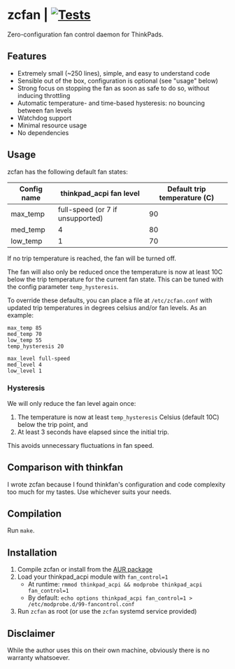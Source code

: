 # zcfan | [![Tests](https://img.shields.io/github/actions/workflow/status/cdown/zcfan/ci.yml?branch=master)](https://github.com/cdown/zcfan/actions?query=branch%3Amaster)

Zero-configuration fan control daemon for ThinkPads.

## Features

- Extremely small (~250 lines), simple, and easy to understand code
- Sensible out of the box, configuration is optional (see "usage" below)
- Strong focus on stopping the fan as soon as safe to do so, without inducing
  throttling
- Automatic temperature- and time-based hysteresis: no bouncing between fan
  levels
- Watchdog support
- Minimal resource usage
- No dependencies

## Usage

zcfan has the following default fan states:

| Config name | thinkpad_acpi fan level           | Default trip temperature (C) |
|-------------|-----------------------------------|------------------------------|
| max_temp    | full-speed (or 7 if unsupported)  | 90                           |
| med_temp    | 4                                 | 80                           |
| low_temp    | 1                                 | 70                           |

If no trip temperature is reached, the fan will be turned off.

The fan will also only be reduced once the temperature is now at least 10C
below the trip temperature for the current fan state. This can be tuned with
the config parameter `temp_hysteresis`.

To override these defaults, you can place a file at `/etc/zcfan.conf` with
updated trip temperatures in degrees celsius and/or fan levels. As an example:

    max_temp 85
    med_temp 70
    low_temp 55
    temp_hysteresis 20

    max_level full-speed
    med_level 4
    low_level 1

### Hysteresis

We will only reduce the fan level again once:

1. The temperature is now at least `temp_hysteresis` Celsius (default 10C)
   below the trip point, and
2. At least 3 seconds have elapsed since the initial trip.

This avoids unnecessary fluctuations in fan speed.

## Comparison with thinkfan

I wrote zcfan because I found thinkfan's configuration and code complexity too
much for my tastes. Use whichever suits your needs.

## Compilation

Run `make`.

## Installation

1. Compile zcfan or install from the [AUR
   package](https://aur.archlinux.org/packages/zcfan)
2. Load your thinkpad_acpi module with `fan_control=1`
    - At runtime: `rmmod thinkpad_acpi && modprobe thinkpad_acpi fan_control=1`
    - By default: `echo options thinkpad_acpi fan_control=1 > /etc/modprobe.d/99-fancontrol.conf`
3. Run `zcfan` as root (or use the `zcfan` systemd service provided)

## Disclaimer

While the author uses this on their own machine, obviously there is no warranty
whatsoever.
